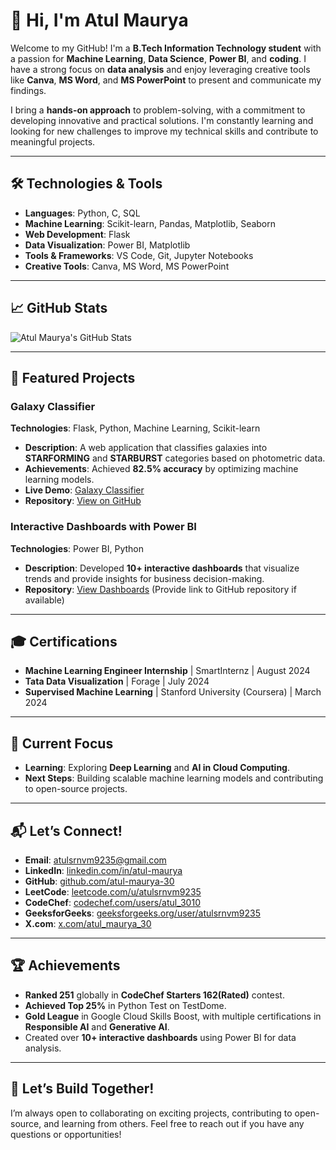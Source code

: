 # 👋 Hi, I'm Atul Maurya

Welcome to my GitHub! I'm a **B.Tech Information Technology student** with a passion for **Machine Learning**, **Data Science**, **Power BI**, and **coding**. I have a strong focus on **data analysis** and enjoy leveraging creative tools like **Canva**, **MS Word**, and **MS PowerPoint** to present and communicate my findings. 

I bring a **hands-on approach** to problem-solving, with a commitment to developing innovative and practical solutions. I'm constantly learning and looking for new challenges to improve my technical skills and contribute to meaningful projects.

---

## 🛠️ **Technologies & Tools**

- **Languages**: Python, C, SQL
- **Machine Learning**: Scikit-learn, Pandas, Matplotlib, Seaborn
- **Web Development**: Flask
- **Data Visualization**: Power BI, Matplotlib
- **Tools & Frameworks**: VS Code, Git, Jupyter Notebooks
- **Creative Tools**: Canva, MS Word, MS PowerPoint

---

## 📈 **GitHub Stats**

![Atul Maurya's GitHub Stats](https://github-readme-stats.vercel.app/api?username=atul-maurya-30&show_icons=true&hide_title=true&count_private=true&hide=prs)

---

## 💼 **Featured Projects**

### **Galaxy Classifier**  
**Technologies**: Flask, Python, Machine Learning, Scikit-learn  
- **Description**: A web application that classifies galaxies into **STARFORMING** and **STARBURST** categories based on photometric data.
- **Achievements**: Achieved **82.5% accuracy** by optimizing machine learning models.
- **Live Demo**: [Galaxy Classifier](https://galaxy-classifier.onrender.com/)
- **Repository**: [View on GitHub](https://github.com/atul-maurya-30/galaxy)

### **Interactive Dashboards with Power BI**  
**Technologies**: Power BI, Python  
- **Description**: Developed **10+ interactive dashboards** that visualize trends and provide insights for business decision-making.
- **Repository**: [View Dashboards](#) (Provide link to GitHub repository if available)

---

## 🎓 **Certifications**

- **Machine Learning Engineer Internship** | SmartInternz | August 2024
- **Tata Data Visualization** | Forage | July 2024
- **Supervised Machine Learning** | Stanford University (Coursera) | March 2024

---

## 🌱 **Current Focus**
- **Learning**: Exploring **Deep Learning** and **AI in Cloud Computing**.
- **Next Steps**: Building scalable machine learning models and contributing to open-source projects.

---

## 📬 **Let’s Connect!**

- **Email**: [atulsrnvm9235@gmail.com](mailto:atulsrnvm9235@gmail.com)
- **LinkedIn**: [linkedin.com/in/atul-maurya](https://linkedin.com/in/atul-maurya)
- **GitHub**: [github.com/atul-maurya-30](https://github.com/atul-maurya-30)
- **LeetCode**: [leetcode.com/u/atulsrnvm9235](https://leetcode.com/u/atulsrnvm9235/)
- **CodeChef**: [codechef.com/users/atul_3010](https://www.codechef.com/users/atul_3010)
- **GeeksforGeeks**: [geeksforgeeks.org/user/atulsrnvm9235](https://www.geeksforgeeks.org/user/atulsrnvm9235/)
- **X.com**: [x.com/atul_maurya_30](https://x.com/atul_maurya_30)

---

## 🏆 **Achievements**
- **Ranked 251** globally in **CodeChef Starters 162(Rated)** contest.
- **Achieved Top 25%** in Python Test on TestDome.
- **Gold League** in Google Cloud Skills Boost, with multiple certifications in **Responsible AI** and **Generative AI**.
- Created over **10+ interactive dashboards** using Power BI for data analysis.

---

## 🎯 **Let’s Build Together!**

I’m always open to collaborating on exciting projects, contributing to open-source, and learning from others. Feel free to reach out if you have any questions or opportunities!

